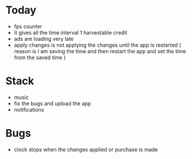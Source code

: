 # Today
+ fps counter
+ it gives all the time interval 1 harvestable credit
+ ads are loading very late
+ apply changes is not applying the changes until the app is restarted ( reason is I am saving the time and then restart the app and set the time from the saved time )

# Stack
- music
- fix the bugs and upload the app
- notifications

# Bugs
- clock stops when the changes applied or purchase is made